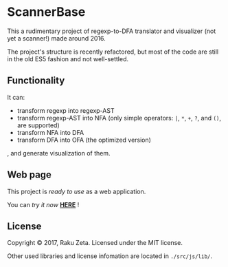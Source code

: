 # ScannerBase

This a rudimentary project of regexp-to-DFA translator and visualizer (not yet a scanner!) made around 2016.

The project's structure is recently refactored, but most of the code are still in the old ES5 fashion and not well-settled.

Functionality
-------------

It can:

* transform regexp into regexp-AST
* transform regexp-AST into NFA (only simple operators: `|`, `*`, `+`, `?`, and `()`, are supported)
* transform NFA into DFA
* transform DFA into OFA (the optimized version)

, and generate visualization of them.


Web page
--------

This project is *ready to use* as a web application.

You can *try it now* [**HERE**](https://zetaraku.github.io/ScannerBase/) !


License
-------

Copyright © 2017, Raku Zeta. Licensed under the MIT license.

Other used libraries and license infomation are located in `./src/js/lib/`.
